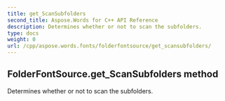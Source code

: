 ```yaml
---
title: get_ScanSubfolders
second_title: Aspose.Words for C++ API Reference
description: Determines whether or not to scan the subfolders. 
type: docs
weight: 0
url: /cpp/aspose.words.fonts/folderfontsource/get_scansubfolders/
---
```

## FolderFontSource.get_ScanSubfolders method


Determines whether or not to scan the subfolders.

